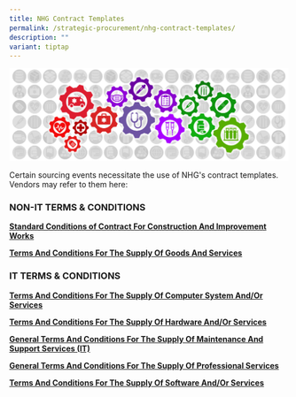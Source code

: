 ```yaml
---
title: NHG Contract Templates
permalink: /strategic-procurement/nhg-contract-templates/
description: ""
variant: tiptap
---
```

![](/images/alps_sourcing_events_process_guidelines_1920x640_clear.png)

Certain sourcing events necessitate the use of NHG's contract templates. Vendors may refer to them here:

### NON-IT TERMS & CONDITIONS

**[Standard Conditions of Contract For Construction And Improvement Works](/files/Contract%20Directory/NHG%20TEMPLATES/nhg_scc_1_12102022_v_1_6_construction_and_improvement_works.pdf)**

**[Terms And Conditions For The Supply Of Goods And Services](/files/Contract%20Directory/NHG%20TEMPLATES/nhg_scc_3_21022023_v_1_9_goods_and_services.pdf)**

### IT TERMS & CONDITIONS

**[Terms And Conditions For The Supply Of Computer System And/Or Services](/files/Contract%20Directory/NHG%20TEMPLATES/nhg_scc_6_itrfp_system_acquisition.pdf)**

**[Terms And Conditions For The Supply Of Hardware And/Or Services](/files/Contract%20Directory/NHG%20TEMPLATES/nhg_scc_6_itrfp_hardware_acquisition.pdf)**

**[General Terms And Conditions For The Supply Of Maintenance And Support Services (IT)](/files/Contract%20Directory/NHG%20TEMPLATES/nhg_scc_6_itrfp_maintenance_services.pdf)**

**[General Terms And Conditions For The Supply Of Professional Services](/files/Contract%20Directory/NHG%20TEMPLATES/nhg_scc_6_itrfp_professional_services.pdf)**

**[Terms And Conditions For The Supply Of Software And/Or Services](/files/Contract%20Directory/NHG%20TEMPLATES/nhg_scc_6_itrfp_software_acquisition.pdf)**
